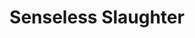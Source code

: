 ---
layout: other-video
permalink: /senseless-slaughter
title: Senseless Slaughter
video_number: 55
release_date: 1998-01-01
description: 
cast: 
video_id: 
bitchute_id: 
archive_id: 
video_available: false
medium: live action
old_cm_description: |
  This is a documentary about my next door neighbors who used to beat each other up after getting excited by watching wrestling on TV. For hours, I taped them lift each other in the air, fall down stairs, throw each other onto couches, and actually slam their heads against walls, leaving dents! Most of this is as real as it looks, but nobody was seriously injured. When I edited all the best moments to heavy metal music, it became a very entertaining video.
james_old_star_rating: 
james_old_number_rating: 6
---